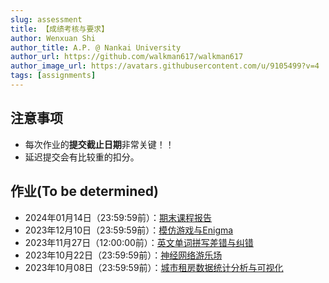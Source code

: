 ```yaml
---
slug: assessment
title: 【成绩考核与要求】
author: Wenxuan Shi
author_title: A.P. @ Nankai University
author_url: https://github.com/walkman617/walkman617
author_image_url: https://avatars.githubusercontent.com/u/9105499?v=4
tags: [assignments]
---
```



## 注意事项
- 每次作业的**提交截止日期**非常关键！！
- 延迟提交会有比较重的扣分。

## 作业(To be determined)
- 2024年01月14日（23:59:59前）：[期末课程报告](/blog/FinalReport)
- 2023年12月10日（23:59:59前）：[模仿游戏与Enigma](/blog/Problem5)
- 2023年11月27日（12:00:00前）：[英文单词拼写差错与纠错](/blog/Problem4)
- 2023年10月22日（23:59:59前）：[神经网络游乐场](/blog/Problem3)
- 2023年10月08日（23:59:59前）：[城市租房数据统计分析与可视化](/blog/Problem2)
